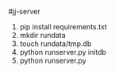 #jj-server

1. pip install requirements.txt
2. mkdir rundata
3. touch rundata/tmp.db
4. python runserver.py initdb
5. python runserver.py

